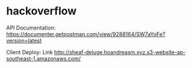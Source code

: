 # hackoverflow

API Documentation:
https://documenter.getpostman.com/view/9288164/SW7aYoFe?version=latest

Client Deploy: Link
http://sheaf-deluge.hoandreasm.xyz.s3-website-ap-southeast-1.amazonaws.com/